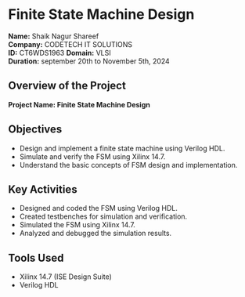 # Finite State Machine Design

**Name:** Shaik Nagur Shareef  
**Company:** CODETECH IT SOLUTIONS  
**ID:** CT6WDS1963
**Domain:** VLSI  
**Duration:** september 20th to November 5th, 2024

## Overview of the Project

**Project Name: Finite State Machine Design**

## Objectives
- Design and implement a finite state machine using Verilog HDL.
- Simulate and verify the FSM using Xilinx 14.7.
- Understand the basic concepts of FSM design and implementation.

## Key Activities
- Designed and coded the FSM using Verilog HDL.
- Created testbenches for simulation and verification.
- Simulated the FSM using Xilinx 14.7.
- Analyzed and debugged the simulation results.

## Tools Used
- Xilinx 14.7 (ISE Design Suite)
- Verilog HDL



